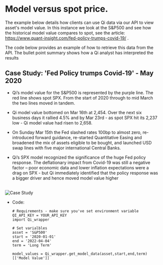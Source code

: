 # Model versus spot price.

The example below details how clients can use Qi data via our API to view asset's model value. In this instance we look at the S&P500 and see how the historical model value compares to spot, see the article: https://www.quant-insight.com/fed-policy-trumps-covid-19/ .


The code below provides an example of how to retrieve this data from the API. The bullet point summary shows how a Qi analyst has interpreted the results 

## Case Study: 'Fed Policy trumps Covid-19' - May 2020

* Qi’s model value for the S&P500 is represented by the purple line. The red line shows spot SPX. From the start of 2020 through to mid March the two lines moved in tandem.

* Qi model value bottomed on Mar 16th at 2,454. Over the next six business days it rallied 4.5% and by Mar 23rd - as spot SPX hit its 2,237 low - Qi model value had risen to 2,658.

* On Sunday Mar 15th the Fed slashed rates 100bp to almost zero, re-introduced forward guidance, re-started Quantitative Easing and broadened the mix of assets eligible to be bought, and launched USD swap lines with five major international Central Banks.

* Qi’s SPX model recognized the significance of the huge Fed policy response. The deflationary impact from Covid-19 was still a negative factor – poor economic data and lower inflation expectations were a drag on SPX - but Qi immediately identified that the policy response was a bigger driver and hence moved model value higher

<br>
<img src="https://github.com/Quant-Insight/API_Starter_Kit/blob/master/img/spx_model_vs_spot.PNG" alt="Case Study"/>
</br>

* Code:

      # Requirements - make sure you've set environment variable QI_API_KEY = YOUR_API_KEY
      import Qi_wrapper

      # Set varialbles
      asset = 'S&P500'
      start = '2020-01-01'
      end = '2022-04-04'
      term = 'Long Term'

      model_values = Qi_wrapper.get_model_data(asset,start,end,term)[['Model Value']]
